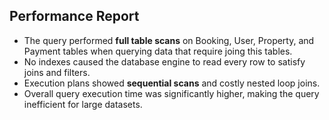 ## Performance Report

- The query performed **full table scans** on Booking, User, Property, and Payment tables when querying data that require joing this tables.
- No indexes caused the database engine to read every row to satisfy joins and filters.
- Execution plans showed **sequential scans** and costly nested loop joins.
- Overall query execution time was significantly higher, making the query inefficient for large datasets.
